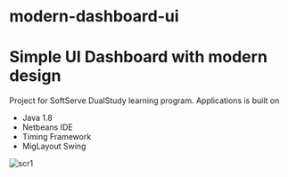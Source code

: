 # modern-dashboard-ui
# Simple UI Dashboard with modern design
Project for SoftServe DualStudy learning program. Applications is built on 
- Java 1.8
- Netbeans IDE
- Timing Framework
- MigLayout Swing

![scr1](https://github.com/lepester/modern-dashboard-ui/assets/56651129/0839c749-2b30-4367-a1ab-5c91dc5b107c)
